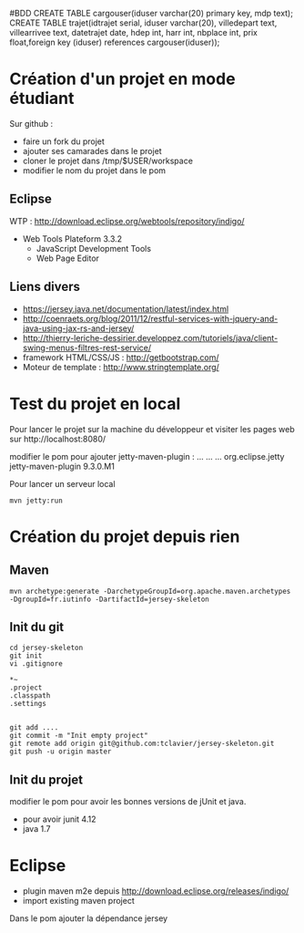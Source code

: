 #BDD
CREATE TABLE cargouser(iduser varchar(20) primary key, mdp text);
CREATE TABLE trajet(idtrajet serial, iduser varchar(20), villedepart text, villearrivee text, datetrajet date, hdep int, harr int, nbplace int, prix float,foreign key (iduser) references cargouser(iduser));




# Création d'un projet en mode étudiant

Sur github :
- faire un fork du projet 
- ajouter ses camarades dans le projet
- cloner le projet dans /tmp/$USER/workspace
- modifier le nom du projet dans le pom

## Eclipse
WTP : http://download.eclipse.org/webtools/repository/indigo/
* Web Tools Plateform 3.3.2 
  * JavaScript Development Tools
  * Web Page Editor

## Liens divers

* https://jersey.java.net/documentation/latest/index.html  
* http://coenraets.org/blog/2011/12/restful-services-with-jquery-and-java-using-jax-rs-and-jersey/
* http://thierry-leriche-dessirier.developpez.com/tutoriels/java/client-swing-menus-filtres-rest-service/
* framework HTML/CSS/JS : http://getbootstrap.com/
* Moteur de template : http://www.stringtemplate.org/

# Test du projet en local 

Pour lancer le projet sur la machine du développeur et visiter les pages web sur http://localhost:8080/

modifier le pom pour ajouter jetty-maven-plugin :
    <project>
      ...
      <build>
        ...
        <plugins>
          ...
          <plugin>
            <groupId>org.eclipse.jetty</groupId>
            <artifactId>jetty-maven-plugin</artifactId>
            <version>9.3.0.M1</version>
          </plugin>
        </plugins>
      </build>

Pour lancer un serveur local

    mvn jetty:run
    
# Création du projet depuis rien
## Maven
    
    mvn archetype:generate -DarchetypeGroupId=org.apache.maven.archetypes -DgroupId=fr.iutinfo -DartifactId=jersey-skeleton

## Init du git

    cd jersey-skeleton
    git init 
    vi .gitignore
    
    *~
    .project
    .classpath
    .settings


    git add ....
    git commit -m "Init empty project"
    git remote add origin git@github.com:tclavier/jersey-skeleton.git
    git push -u origin master

## Init du projet

modifier le pom pour avoir les bonnes versions de jUnit et java.

- pour avoir junit 4.12
- java 1.7

# Eclipse

- plugin maven m2e depuis http://download.eclipse.org/releases/indigo/
- import existing maven project

Dans le pom ajouter la dépendance jersey

